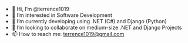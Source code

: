 - 👋 Hi, I’m @terrence1019
- 👀 I’m interested in Software Development
- 🌱 I’m currently developing using .NET (C#) and Django (Python)
- 💞️ I’m looking to collaborate on medium-size .NET and Django Projects
- 📫 How to reach me: terrence1019@gmail.com

<!---
terrence1019/terrence1019 is a ✨ special ✨ repository because its `README.md` (this file) appears on your GitHub profile.
You can click the Preview link to take a look at your changes.
--->

